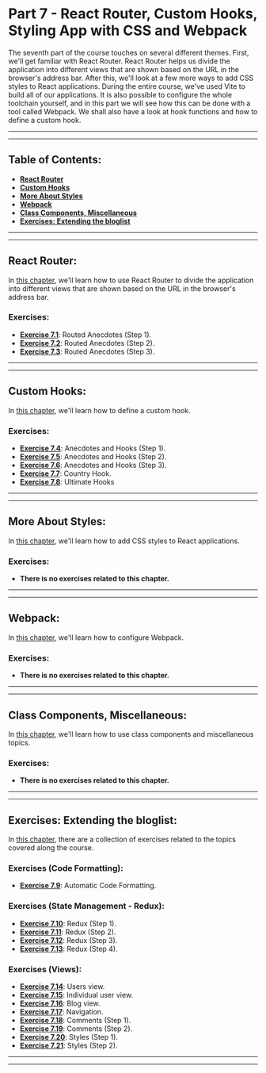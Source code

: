 # Part 7 - React Router, Custom Hooks, Styling App with CSS and Webpack

The seventh part of the course touches on several different themes. First, we'll get familiar with React Router. React Router helps us divide the application into different views that are shown based on the URL in the browser's address bar. After this, we'll look at a few more ways to add CSS styles to React applications. During the entire course, we've used Vite to build all of our applications. It is also possible to configure the whole toolchain yourself, and in this part we will see how this can be done with a tool called Webpack. We shall also have a look at hook functions and how to define a custom hook.

---
---

## Table of Contents:

- **[React Router](#react-router)**
- **[Custom Hooks](#custom-hooks)**
- **[More About Styles](#more-about-styles)**
- **[Webpack](#webpack)**
- **[Class Components, Miscellaneous](#class-components-miscellaneous)**
- **[Exercises: Extending the bloglist](#exercises-extending-the-bloglist)**

---
---

## React Router:

In [this chapter](https://fullstackopen.com/en/part7/react_router), we'll learn how to use React Router to divide the application into different views that are shown based on the URL in the browser's address bar.

### Exercises:

- **[Exercise 7.1](https://github.com/Jvlsc/FullStack-Course/blob/32cf0779592dca3ea1924442b011407ba2f61081/part7/anecdotes-routed/src/App.jsx)**: Routed Anecdotes (Step 1).
- **[Exercise 7.2](https://github.com/Jvlsc/FullStack-Course/blob/cb4d516f9f332ed344be4b55113ba3d3b7acc4e1/part7/anecdotes-routed/src/App.jsx)**: Routed Anecdotes (Step 2).
- **[Exercise 7.3](https://github.com/Jvlsc/FullStack-Course/blob/5c55f97aeb09e5f12b472a53c96caf73d5c355c0/part7/anecdotes-routed/src/App.jsx)**: Routed Anecdotes (Step 3).

---
---

## Custom Hooks:

In [this chapter](https://fullstackopen.com/en/part7/custom_hooks), we'll learn how to define a custom hook.

### Exercises:

- **[Exercise 7.4]()**: Anecdotes and Hooks (Step 1).
- **[Exercise 7.5]()**: Anecdotes and Hooks (Step 2).
- **[Exercise 7.6]()**: Anecdotes and Hooks (Step 3).
- **[Exercise 7.7]()**: Country Hook.
- **[Exercise 7.8]()**: Ultimate Hooks

---
---

## More About Styles:

In [this chapter](https://fullstackopen.com/en/part7/more_about_styles), we'll learn how to add CSS styles to React applications.

### Exercises:

- **There is no exercises related to this chapter.**

---
---

## Webpack:

In [this chapter](https://fullstackopen.com/en/part7/webpack), we'll learn how to configure Webpack.

### Exercises:

- **There is no exercises related to this chapter.**

---
---

## Class Components, Miscellaneous:

In [this chapter](https://fullstackopen.com/en/part7/class_components_miscellaneous), we'll learn how to use class components and miscellaneous topics.

### Exercises:

- **There is no exercises related to this chapter.**

---
---

## Exercises: Extending the bloglist:

In [this chapter](https://fullstackopen.com/en/part7/exercises_extending_the_bloglist), there are a collection of exercises related to the topics covered along the course.

### Exercises (Code Formatting):

- **[Exercise 7.9]()**: Automatic Code Formatting.


### Exercises (State Management - Redux):

- **[Exercise 7.10]()**: Redux (Step 1).
- **[Exercise 7.11]()**: Redux (Step 2).
- **[Exercise 7.12]()**: Redux (Step 3).
- **[Exercise 7.13]()**: Redux (Step 4).

### Exercises (Views):

- **[Exercise 7.14]()**: Users view.
- **[Exercise 7.15]()**: Individual user view.
- **[Exercise 7.16]()**: Blog view.
- **[Exercise 7.17]()**: Navigation.
- **[Exercise 7.18]()**: Comments (Step 1).
- **[Exercise 7.19]()**: Comments (Step 2).
- **[Exercise 7.20]()**: Styles (Step 1).
- **[Exercise 7.21]()**: Styles (Step 2).

---
---